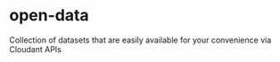 open-data
=========

Collection of datasets that are easily available for your convenience via Cloudant APIs
